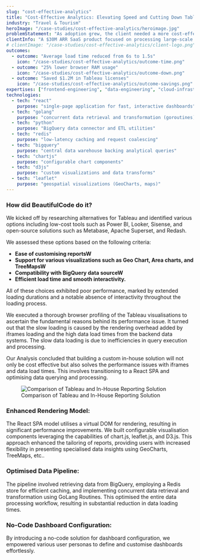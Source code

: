 ```yaml
---
slug: "cost-effective-analytics"
title: "Cost-Effective Analytics: Elevating Speed and Cutting Down Tableau Costs"
industry: "Travel & Tourism"
heroImage: "/case-studies/cost-effective-analytics/heroimage.jpg"
problemStatement: "As adoption grew, the client needed a more cost-effective analytics stack to reduce licensing costs while fixing sluggish dashboard performance and poor interactivity."
clientInfo: "A $30M ARR SaaS product focused on processing large-scale travel and tourism data."
# clientImage: "/case-studies/cost-effective-analytics/client-logo.png"
outcomes:
  - outcome: "Average load time reduced from 6s to 1.5s"
    icon: "/case-studies/cost-effective-analytics/outcome-time.png"
  - outcome: "25% lower browser RAM usage"
    icon: "/case-studies/cost-effective-analytics/outcome-down.png"
  - outcome: "Saved $1.2M in Tableau licenses"
    icon: "/case-studies/cost-effective-analytics/outcome-savings.png"
expertises: ["frontend-engineering", "data-engineering", "cloud-infrastructure", "product-engineering"]
technologies:
  - tech: "react"
    purpose: "single-page application for fast, interactive dashboards"
  - tech: "golang"
    purpose: "concurrent data retrieval and transformation (goroutines)"
  - tech: "python"
    purpose: "BigQuery data connector and ETL utilities"
  - tech: "redis"
    purpose: "low-latency caching and request coalescing"
  - tech: "bigquery"
    purpose: "central data warehouse backing analytical queries"
  - tech: "chartjs"
    purpose: "configurable chart components"
  - tech: "d3js"
    purpose: "custom visualizations and data transforms"
  - tech: "leaflet"
    purpose: "geospatial visualizations (GeoCharts, maps)"
---
```



### How did BeautifulCode do it?

We kicked off by researching alternatives for Tableau and identified various options including low-cost tools such as Power BI, Looker, Sisense, and open-source solutions such as Metabase, Apache Superset, and Redash.


We assessed these options based on the following criteria:

- **Ease of customising reportsW**
- **Support for various visualizations such as Geo Chart, Area charts, and TreeMapsW** 
- **Compatibility with BigQuery data sourceW** 
- **Efficient load time and smooth interactivity.** 

All of these choices exhibited poor performance, marked by extended loading durations and a notable absence of interactivity throughout the loading process.

We executed a thorough browser profiling of the Tableau visualisations to ascertain the fundamental reasons behind its performance issue. It turned out that the slow loading is caused by the rendering overhead added by iframes loading and the high data load times from the backend data systems. The slow data loading is due to inefficiencies in query execution and processing.

Our Analysis concluded that building a custom in-house solution will not only be cost effective but also solves the performance issues with iframes and data load times. This involves transitioning to a React SPA and optimising data querying and processing.

<figure>
  <img src="/case-studies/cost-effective-analytics/comparision_chart.png" alt="Comparison of Tableau and In-House Reporting Solution" />
  <figcaption>
    Comparison of Tableau and In-House Reporting Solution
  </figcaption>
</figure>

### Enhanced Rendering Model:

The React SPA model utilises a virtual DOM for rendering, resulting in significant performance improvements. We built configurable visualisation components leveraging the capabilities of chart.js, leaflet.js, and D3.js. This approach enhanced the tailoring of reports, providing users with increased flexibility in presenting specialised data insights using GeoCharts, TreeMaps, etc..

### Optimised Data Pipeline:
The pipeline involved retrieving data from BigQuery, employing a Redis store for efficient caching, and implementing concurrent data retrieval and transformation using GoLang Routines. This optimised the entire data processing workflow, resulting in substantial reduction in data loading times.

### No-Code Dashboard Configuration:
By introducing a no-code solution for dashboard configuration, we empowered various user personas to define and customise dashboards effortlessly.


